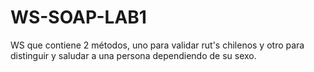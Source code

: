 # WS-SOAP-LAB1
WS que contiene 2 métodos, uno para validar rut's chilenos y otro para distinguir y saludar a una persona dependiendo de su sexo.
